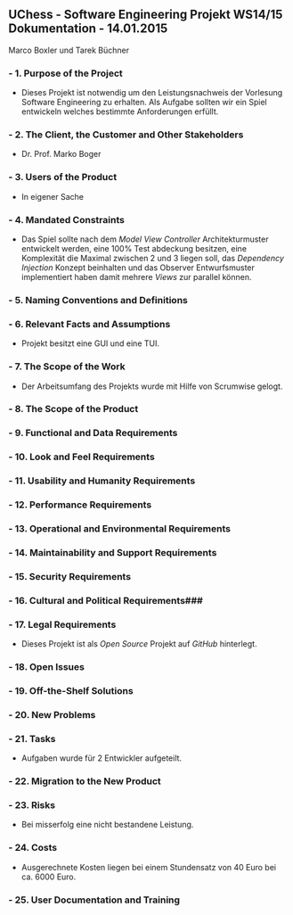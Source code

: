 ## UChess - Software Engineering Projekt WS14/15 Dokumentation - 14.01.2015 ##
Marco Boxler und Tarek Büchner


### - 1. Purpose of the Project ###
* Dieses Projekt ist notwendig um den Leistungsnachweis der Vorlesung Software Engineering zu erhalten. Als Aufgabe sollten wir ein Spiel entwickeln welches bestimmte Anforderungen erfüllt.
### - 2. The Client, the Customer and Other Stakeholders ###
* Dr. Prof. Marko Boger
### - 3. Users of the Product ###
* In eigener Sache
### - 4. Mandated Constraints ###
* Das Spiel sollte nach dem *Model View Controller* Architekturmuster entwickelt werden, eine 100% Test abdeckung besitzen, eine Komplexität die Maximal zwischen 2 und 3 liegen soll, das *Dependency Injection* Konzept beinhalten und das Observer Entwurfsmuster implementiert haben damit mehrere *Views* zur parallel können.
### - 5. Naming Conventions and Definitions ###
### - 6. Relevant Facts and Assumptions ###
- Projekt besitzt eine GUI und eine TUI.
### - 7. The Scope of the Work ###
- Der Arbeitsumfang des Projekts wurde mit Hilfe von Scrumwise gelogt.
### - 8. The Scope of the Product ###
### - 9. Functional and Data Requirements ###
### - 10. Look and Feel Requirements ###
### - 11. Usability and Humanity Requirements ###
### - 12. Performance Requirements ###
### - 13. Operational and Environmental Requirements ###
### - 14. Maintainability and Support Requirements ###
### - 15. Security Requirements ###
### - 16. Cultural and Political Requirements###
### - 17. Legal Requirements ###
- Dieses Projekt ist als *Open Source* Projekt auf *GitHub* hinterlegt.
### - 18. Open Issues ###
### - 19. Off-the-Shelf Solutions ###
### - 20. New Problems ###
### - 21. Tasks ###
- Aufgaben wurde für 2 Entwickler aufgeteilt.
### - 22. Migration to the New Product ###
### - 23. Risks ###
- Bei misserfolg eine nicht bestandene Leistung.
### - 24. Costs ###
- Ausgerechnete Kosten liegen bei einem Stundensatz von 40 Euro bei ca. 6000 Euro.
### - 25. User Documentation and Training ###

